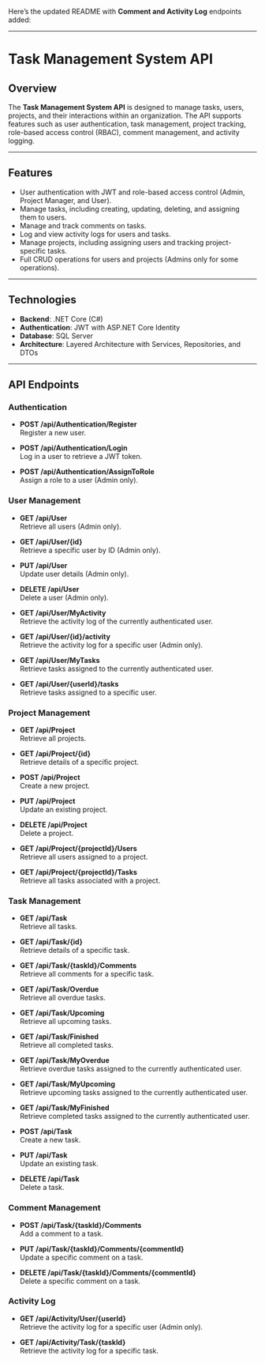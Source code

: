 Here’s the updated README with **Comment and Activity Log** endpoints added:  

---

# Task Management System API  

## Overview  

The **Task Management System API** is designed to manage tasks, users, projects, and their interactions within an organization. The API supports features such as user authentication, task management, project tracking, role-based access control (RBAC), comment management, and activity logging.  

---

## Features  

- User authentication with JWT and role-based access control (Admin, Project Manager, and User).  
- Manage tasks, including creating, updating, deleting, and assigning them to users.  
- Manage and track comments on tasks.  
- Log and view activity logs for users and tasks.  
- Manage projects, including assigning users and tracking project-specific tasks.  
- Full CRUD operations for users and projects (Admins only for some operations).  

---

## Technologies  

- **Backend**: .NET Core (C#)  
- **Authentication**: JWT with ASP.NET Core Identity  
- **Database**: SQL Server  
- **Architecture**: Layered Architecture with Services, Repositories, and DTOs  

---

## API Endpoints  

### Authentication  

- **POST /api/Authentication/Register**  
  Register a new user.  

- **POST /api/Authentication/Login**  
  Log in a user to retrieve a JWT token.  

- **POST /api/Authentication/AssignToRole**  
  Assign a role to a user (Admin only).  

### User Management  

- **GET /api/User**  
  Retrieve all users (Admin only).  

- **GET /api/User/{id}**  
  Retrieve a specific user by ID (Admin only).  

- **PUT /api/User**  
  Update user details (Admin only).  

- **DELETE /api/User**  
  Delete a user (Admin only).  

- **GET /api/User/MyActivity**  
  Retrieve the activity log of the currently authenticated user.  

- **GET /api/User/{id}/activity**  
  Retrieve the activity log for a specific user (Admin only).  

- **GET /api/User/MyTasks**  
  Retrieve tasks assigned to the currently authenticated user.  

- **GET /api/User/{userId}/tasks**  
  Retrieve tasks assigned to a specific user.  

### Project Management  

- **GET /api/Project**  
  Retrieve all projects.  

- **GET /api/Project/{id}**  
  Retrieve details of a specific project.  

- **POST /api/Project**  
  Create a new project.  

- **PUT /api/Project**  
  Update an existing project.  

- **DELETE /api/Project**  
  Delete a project.  

- **GET /api/Project/{projectId}/Users**  
  Retrieve all users assigned to a project.  

- **GET /api/Project/{projectId}/Tasks**  
  Retrieve all tasks associated with a project.  

### Task Management  

- **GET /api/Task**  
  Retrieve all tasks.  

- **GET /api/Task/{id}**  
  Retrieve details of a specific task.  

- **GET /api/Task/{taskId}/Comments**  
  Retrieve all comments for a specific task.  

- **GET /api/Task/Overdue**  
  Retrieve all overdue tasks.  

- **GET /api/Task/Upcoming**  
  Retrieve all upcoming tasks.  

- **GET /api/Task/Finished**  
  Retrieve all completed tasks.  

- **GET /api/Task/MyOverdue**  
  Retrieve overdue tasks assigned to the currently authenticated user.  

- **GET /api/Task/MyUpcoming**  
  Retrieve upcoming tasks assigned to the currently authenticated user.  

- **GET /api/Task/MyFinished**  
  Retrieve completed tasks assigned to the currently authenticated user.  

- **POST /api/Task**  
  Create a new task.  

- **PUT /api/Task**  
  Update an existing task.  

- **DELETE /api/Task**  
  Delete a task.  

### Comment Management  

- **POST /api/Task/{taskId}/Comments**  
  Add a comment to a task.  

- **PUT /api/Task/{taskId}/Comments/{commentId}**  
  Update a specific comment on a task.  

- **DELETE /api/Task/{taskId}/Comments/{commentId}**  
  Delete a specific comment on a task.  

### Activity Log  

- **GET /api/Activity/User/{userId}**  
  Retrieve the activity log for a specific user (Admin only).  

- **GET /api/Activity/Task/{taskId}**  
  Retrieve the activity log for a specific task.  
